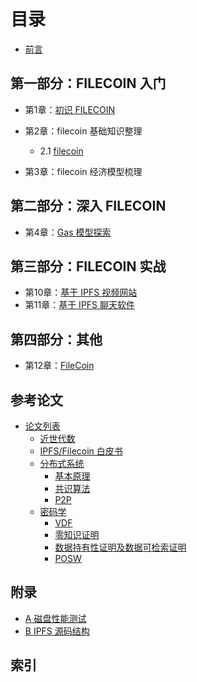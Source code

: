 # 目录
- [前言](Preface.md)

## 第一部分：FILECOIN 入门

- 第1章：[初识 FILECOIN](01.0.md)
- 第2章：filecoin 基础知识整理
	- 2.1 [filecoin ](02.1.md)

- 第3章：filecoin 经济模型梳理


## 第二部分：深入 FILECOIN 

- 第4章：[Gas 模型探索](04.0.md)


## 第三部分：FILECOIN 实战

- 第10章：[基于 IPFS 视频网站](10.0.md)
- 第11章：[基于 IPFS 聊天软件](11.0.md)

## 第四部分：其他

- 第12章：[FileCoin](12.0.md)


## 参考论文

- [论文列表](paper.md)
  - [近世代数](paper.md)
  - [IPFS/Filecoin 白皮书](paper.md)
  - [分布式系统](paper.md)
	- [基本原理](paper.md)
	- [共识算法](paper.md)
	- [P2P](paper.md)
  - [密码学](paper.md)
  	- [VDF](paper.md)
	- [零知识证明](paper.md)
	- [数据持有性证明及数据可检索证明](paper.md)
	- [POSW](paper.md)


## 附录

- [A 磁盘性能测试](adx01.md)
- [B IPFS 源码结构](images/ipfs.png)

## 索引

